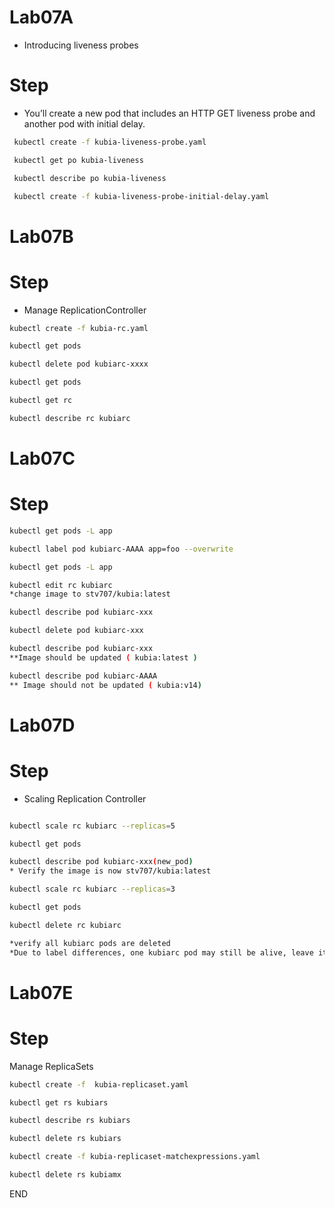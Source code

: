 #  Lab07A  
* Introducing liveness probes 

# Step 
* You’ll create a new pod that includes an HTTP GET liveness probe and another pod with initial delay.

```sh
 kubectl create -f kubia-liveness-probe.yaml

 kubectl get po kubia-liveness

 kubectl describe po kubia-liveness

 kubectl create -f kubia-liveness-probe-initial-delay.yaml
```

# Lab07B  
# Step 
* Manage ReplicationController

```sh
kubectl create -f kubia-rc.yaml

kubectl get pods

kubectl delete pod kubiarc-xxxx

kubectl get pods

kubectl get rc

kubectl describe rc kubiarc
```

# Lab07C
# Step 
```sh 
kubectl get pods -L app

kubectl label pod kubiarc-AAAA app=foo --overwrite

kubectl get pods -L app

kubectl edit rc kubiarc
*change image to stv707/kubia:latest

kubectl describe pod kubiarc-xxx

kubectl delete pod kubiarc-xxx

kubectl describe pod kubiarc-xxx
**Image should be updated ( kubia:latest )

kubectl describe pod kubiarc-AAAA
** Image should not be updated ( kubia:v14)
```

# Lab07D 
# Step 
* Scaling Replication Controller
```sh 

kubectl scale rc kubiarc --replicas=5

kubectl get pods

kubectl describe pod kubiarc-xxx(new_pod)
* Verify the image is now stv707/kubia:latest

kubectl scale rc kubiarc --replicas=3

kubectl get pods 

kubectl delete rc kubiarc

*verify all kubiarc pods are deleted
*Due to label differences, one kubiarc pod may still be alive, leave it there

```
# Lab07E
# Step 
Manage ReplicaSets

```sh
kubectl create -f  kubia-replicaset.yaml 

kubectl get rs kubiars

kubectl describe rs kubiars

kubectl delete rs kubiars

kubectl create -f kubia-replicaset-matchexpressions.yaml

kubectl delete rs kubiamx

```
END